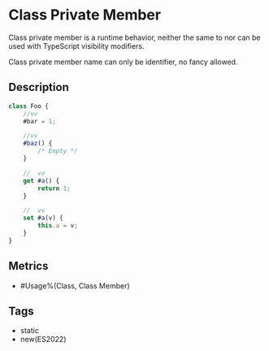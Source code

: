 # Class Private Member

Class private member is a runtime behavior, neither the same to nor can be used with
TypeScript visibility modifiers.

Class private member name can only be identifier, no fancy allowed.

## Description

```js
class Foo {
    //vv
    #bar = 1;

    //vv
    #baz() {
        /* Empty */
    }

    //  vv
    get #a() {
        return 1;
    }

    //  vv
    set #a(v) {
        this.a = v;
    }
}
```

## Metrics

* #Usage%(Class, Class Member)

## Tags

* static
* new(ES2022)
